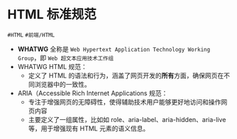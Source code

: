 
# HTML 标准规范


`#HTML` `#前端/HTML`  

- **WHATWG** 全称是 `Web Hypertext Application Technology Working Group`，即 `Web 超文本应用技术工作组`
- WHATWG HTML 规范：
	- 定义了 HTML 的语法和行为，涵盖了网页开发的**所有**方面，确保网页在不同浏览器中的一致性。
- ARIA（Accessible Rich Internet Applications 规范：
	- 专注于增强网页的无障碍性，使得辅助技术用户能够更好地访问和操作网页内容
	- 主要定义了一组属性，比如如 role、aria-label、aria-hidden、aria-live 等，用于增强现有 HTML 元素的语义信息。
